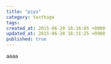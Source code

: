 ```yaml
---
title: "piyo"
category: testhoge
tags: 
created_at: 2015-06-20 16:16:05 +0900
updated_at: 2015-06-20 16:31:25 +0900
published: true
---
```


aaaa
